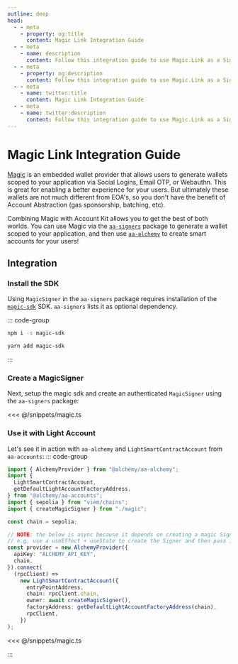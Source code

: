 ```yaml
---
outline: deep
head:
  - - meta
    - property: og:title
      content: Magic Link Integration Guide
  - - meta
    - name: description
      content: Follow this integration guide to use Magic.Link as a Signer with Account Kit, a vertically integrated stack for building apps that support ERC-4337.
  - - meta
    - property: og:description
      content: Follow this integration guide to use Magic.Link as a Signer with Account Kit, a vertically integrated stack for building apps that support ERC-4337.
  - - meta
    - name: twitter:title
      content: Magic Link Integration Guide
  - - meta
    - name: twitter:description
      content: Follow this integration guide to use Magic.Link as a Signer with Account Kit, a vertically integrated stack for building apps that support ERC-4337.
---
```


# Magic Link Integration Guide

[Magic](https://magic.link) is an embedded wallet provider that allows users to generate wallets scoped to your application via Social Logins, Email OTP, or Webauthn. This is great for enabling a better experience for your users. But ultimately these wallets are not much different from EOA's, so you don't have the benefit of Account Abstraction (gas sponsorship, batching, etc).

Combining Magic with Account Kit allows you to get the best of both worlds. You can use Magic via the [`aa-signers`](/packages/aa-signers/magic/introduction) package to generate a wallet scoped to your application, and then use [`aa-alchemy`](/packages/aa-alchemy/index) to create smart accounts for your users!

## Integration

### Install the SDK

Using `MagicSigner` in the `aa-signers` package requires installation of the [`magic-sdk`](https://github.com/magiclabs/magic-js) SDK. `aa-signers` lists it as optional dependency.

::: code-group

```bash [npm]
npm i -s magic-sdk
```

```bash [yarn]
yarn add magic-sdk
```

:::

### Create a MagicSigner

Next, setup the magic sdk and create an authenticated `MagicSigner` using the `aa-signers` package:

<<< @/snippets/magic.ts

### Use it with Light Account

Let's see it in action with `aa-alchemy` and `LightSmartContractAccount` from `aa-accounts`:
::: code-group

```ts [example.ts]
import { AlchemyProvider } from "@alchemy/aa-alchemy";
import {
  LightSmartContractAccount,
  getDefaultLightAccountFactoryAddress,
} from "@alchemy/aa-accounts";
import { sepolia } from "viem/chains";
import { createMagicSigner } from "./magic";

const chain = sepolia;

// NOTE: the below is async because it depends on creating a magic Signer. You can choose to break that up how you want
// e.g. use a useEffect + useState to create the Signer and then pass it down to the provider
const provider = new AlchemyProvider({
  apiKey: "ALCHEMY_API_KEY",
  chain,
}).connect(
  (rpcClient) =>
    new LightSmartContractAccount({
      entryPointAddress,
      chain: rpcClient.chain,
      owner: await createMagicSigner(),
      factoryAddress: getDefaultLightAccountFactoryAddress(chain),
      rpcClient,
    })
);
```

<<< @/snippets/magic.ts

:::
